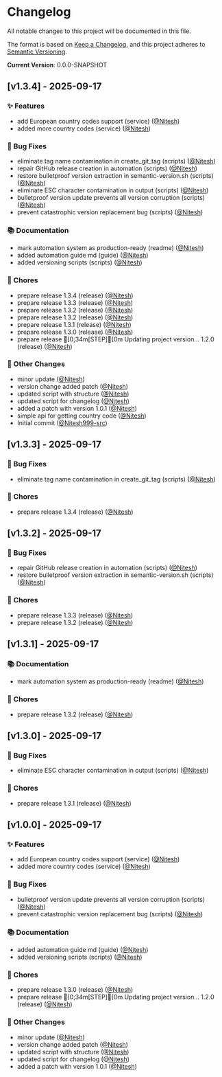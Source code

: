 # Changelog

All notable changes to this project will be documented in this file.

The format is based on [Keep a Changelog](https://keepachangelog.com/en/1.0.0/),
and this project adheres to [Semantic Versioning](https://semver.org/spec/v2.0.0.html).

**Current Version**: 0.0.0-SNAPSHOT

## [v1.3.4] - 2025-09-17

### ✨ Features
-  add European country codes support (service) ([@Nitesh](https://github.com/Nitesh))
-  added more country codes (service) ([@Nitesh](https://github.com/Nitesh))

### 🐛 Bug Fixes
-  eliminate tag name contamination in create_git_tag (scripts) ([@Nitesh](https://github.com/Nitesh))
-  repair GitHub release creation in automation (scripts) ([@Nitesh](https://github.com/Nitesh))
-  restore bulletproof version extraction in semantic-version.sh (scripts) ([@Nitesh](https://github.com/Nitesh))
-  eliminate ESC character contamination in output (scripts) ([@Nitesh](https://github.com/Nitesh))
-  bulletproof version update prevents all version corruption (scripts) ([@Nitesh](https://github.com/Nitesh))
-  prevent catastrophic version replacement bug (scripts) ([@Nitesh](https://github.com/Nitesh))

### 📚 Documentation
-  mark automation system as production-ready (readme) ([@Nitesh](https://github.com/Nitesh))
-  added automation guide md (guide) ([@Nitesh](https://github.com/Nitesh))
-  added versioning scripts (scripts) ([@Nitesh](https://github.com/Nitesh))

### 🔧 Chores
-  prepare release 1.3.4 (release) ([@Nitesh](https://github.com/Nitesh))
-  prepare release 1.3.3 (release) ([@Nitesh](https://github.com/Nitesh))
-  prepare release 1.3.2 (release) ([@Nitesh](https://github.com/Nitesh))
-  prepare release 1.3.2 (release) ([@Nitesh](https://github.com/Nitesh))
-  prepare release 1.3.1 (release) ([@Nitesh](https://github.com/Nitesh))
-  prepare release 1.3.0 (release) ([@Nitesh](https://github.com/Nitesh))
-  prepare release [0;34m[STEP][0m Updating project version... 1.2.0 (release) ([@Nitesh](https://github.com/Nitesh))

### 📝 Other Changes
- minor update ([@Nitesh](https://github.com/Nitesh))
- version change added patch ([@Nitesh](https://github.com/Nitesh))
- updated script with structure ([@Nitesh](https://github.com/Nitesh))
- updated script for changelog ([@Nitesh](https://github.com/Nitesh))
- added a patch with version 1.0.1 ([@Nitesh](https://github.com/Nitesh))
- simple api for getting country code ([@Nitesh](https://github.com/Nitesh))
- Initial commit ([@Nitesh999-src](https://github.com/Nitesh999-src))

## [v1.3.3] - 2025-09-17

### 🐛 Bug Fixes
-  eliminate tag name contamination in create_git_tag (scripts) ([@Nitesh](https://github.com/Nitesh))

### 🔧 Chores
-  prepare release 1.3.4 (release) ([@Nitesh](https://github.com/Nitesh))

## [v1.3.2] - 2025-09-17

### 🐛 Bug Fixes
-  repair GitHub release creation in automation (scripts) ([@Nitesh](https://github.com/Nitesh))
-  restore bulletproof version extraction in semantic-version.sh (scripts) ([@Nitesh](https://github.com/Nitesh))

### 🔧 Chores
-  prepare release 1.3.3 (release) ([@Nitesh](https://github.com/Nitesh))
-  prepare release 1.3.2 (release) ([@Nitesh](https://github.com/Nitesh))

## [v1.3.1] - 2025-09-17

### 📚 Documentation
-  mark automation system as production-ready (readme) ([@Nitesh](https://github.com/Nitesh))

### 🔧 Chores
-  prepare release 1.3.2 (release) ([@Nitesh](https://github.com/Nitesh))

## [v1.3.0] - 2025-09-17

### 🐛 Bug Fixes
-  eliminate ESC character contamination in output (scripts) ([@Nitesh](https://github.com/Nitesh))

### 🔧 Chores
-  prepare release 1.3.1 (release) ([@Nitesh](https://github.com/Nitesh))

## [v1.0.0] - 2025-09-17

### ✨ Features
-  add European country codes support (service) ([@Nitesh](https://github.com/Nitesh))
-  added more country codes (service) ([@Nitesh](https://github.com/Nitesh))

### 🐛 Bug Fixes
-  bulletproof version update prevents all version corruption (scripts) ([@Nitesh](https://github.com/Nitesh))
-  prevent catastrophic version replacement bug (scripts) ([@Nitesh](https://github.com/Nitesh))

### 📚 Documentation
-  added automation guide md (guide) ([@Nitesh](https://github.com/Nitesh))
-  added versioning scripts (scripts) ([@Nitesh](https://github.com/Nitesh))

### 🔧 Chores
-  prepare release 1.3.0 (release) ([@Nitesh](https://github.com/Nitesh))
-  prepare release [0;34m[STEP][0m Updating project version... 1.2.0 (release) ([@Nitesh](https://github.com/Nitesh))

### 📝 Other Changes
- minor update ([@Nitesh](https://github.com/Nitesh))
- version change added patch ([@Nitesh](https://github.com/Nitesh))
- updated script with structure ([@Nitesh](https://github.com/Nitesh))
- updated script for changelog ([@Nitesh](https://github.com/Nitesh))
- added a patch with version 1.0.1 ([@Nitesh](https://github.com/Nitesh))

